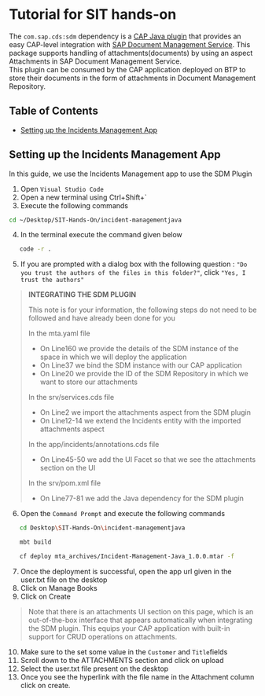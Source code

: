 # Tutorial for SIT hands-on
The `com.sap.cds:sdm` dependency is a [CAP Java plugin](https://cap.cloud.sap/docs/java/building-plugins) that provides an easy CAP-level integration with [SAP Document Management Service](https://discovery-center.cloud.sap/serviceCatalog/document-management-service-integration-option). This package supports handling of attachments(documents) by using an aspect Attachments in SAP Document Management Service.  
This plugin can be consumed by the CAP application deployed on BTP to store their documents in the form of attachments in Document Management Repository.

## Table of Contents

- [Setting up the Incidents Management App](#Setting-up-the-Incidents-Management-App)

## Setting up the Incidents Management App

In this guide, we use the Incidents Management app to use the SDM Plugin

1. Open `Visual Studio Code`
2. Open a new terminal using Ctrl+Shift+`
3. Execute the following commands

```sh
cd ~/Desktop/SIT-Hands-On/incident-managementjava
```

4. In the terminal execute the command given below 

```sh
   code -r .
```
5. If you are prompted with a dialog box with the following question : `"Do you trust the authors of the files in this folder?"`, click `"Yes, I trust the authors"`

> **INTEGRATING THE SDM PLUGIN**
>
> This note is for your information, the following steps do not need to be followed and have already been done for you
>
> In the mta.yaml file
> - On Line160 we provide the details of the SDM instance of the space in which we will deploy the application
> - On Line37 we bind the SDM instance with our CAP application
> - On Line20 we provide the ID of the SDM Repository in which we want to store our attachments
>
> In the srv/services.cds file
> - On Line2 we import the attachments aspect from the SDM plugin
> - On Line12-14 we extend the Incidents entity with the imported attachments aspect
>
> In the app/incidents/annotations.cds file
> - On Line45-50 we add the UI Facet so that we see the attachments section on the UI
>
> In the srv/pom.xml file 
> - On Line77-81 we add the Java dependency for the SDM plugin

6. Open the `Command Prompt` and execute the following commands 

```sh
   cd Desktop\SIT-Hands-On\incident-managementjava
```
```sh
   mbt build
```
```sh
   cf deploy mta_archives/Incident-Management-Java_1.0.0.mtar -f
``` 

7. Once the deployment is successful, open the app url given in the user.txt file on the desktop
8. Click on Manage Books
9. Click on Create

> Note that there is an attachments UI section on this page, which is an out-of-the-box interface that appears automatically when 
> integrating the SDM plugin. This equips your CAP application with built-in support for CRUD operations on attachments.

10. Make sure to the set some value in the `Customer` and `Title`fields
10. Scroll down to the ATTACHMENTS section and click on upload
11. Select the user.txt file present on the desktop
12. Once you see the hyperlink with the file name in the Attachment column click on create. 
